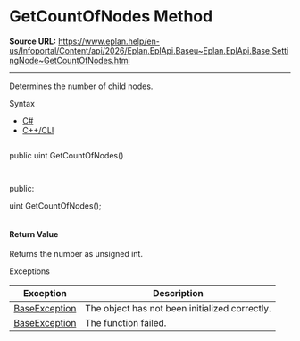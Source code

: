 # GetCountOfNodes Method

**Source URL:** https://www.eplan.help/en-us/Infoportal/Content/api/2026/Eplan.EplApi.Baseu~Eplan.EplApi.Base.SettingNode~GetCountOfNodes.html

---

Determines the number of child nodes.

Syntax

- [C#](#i-syntax-CS)
- [C++/CLI](#i-syntax-CPP2005)

```
```
public uint GetCountOfNodes()
```
```

```
```
public:

uint GetCountOfNodes();
```
```

#### Return Value

Returns the number as unsigned int.

Exceptions

| Exception | Description |
| --- | --- |
| [BaseException](Eplan.EplApi.Baseu~Eplan.EplApi.Base.BaseException.html) | The object has not been initialized correctly. |
| [BaseException](Eplan.EplApi.Baseu~Eplan.EplApi.Base.BaseException.html) | The function failed. |
